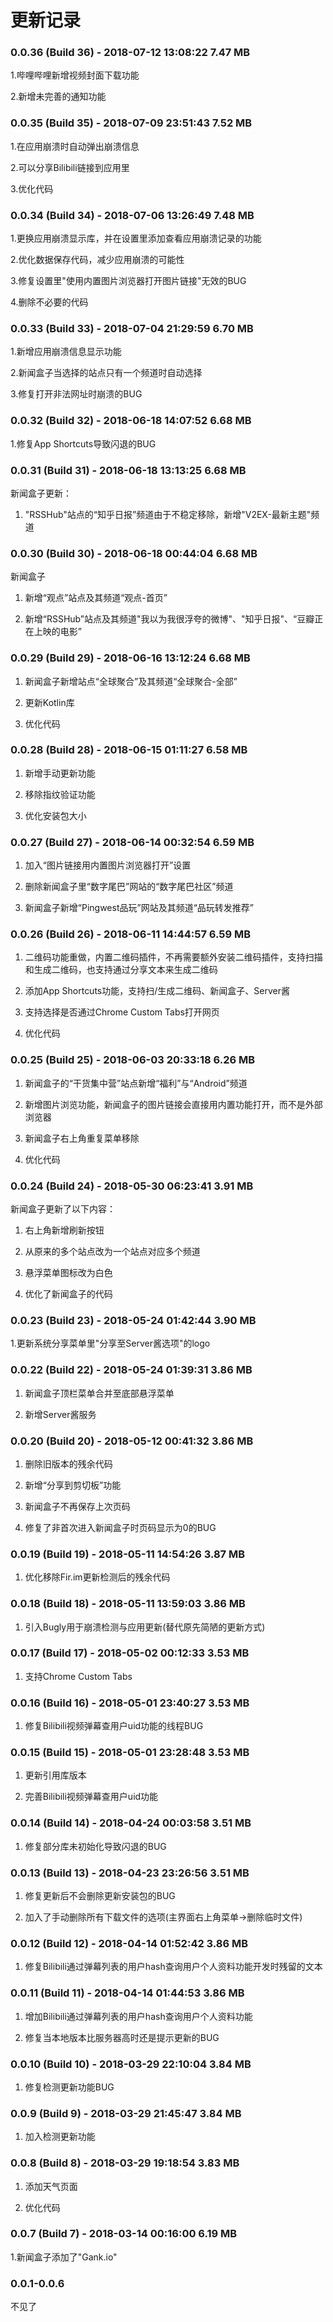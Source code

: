 # 更新记录

### 0.0.36 (Build 36) - 2018-07-12 13:08:22  7.47 MB

1.哔哩哔哩新增视频封面下载功能

2.新增未完善的通知功能

### 0.0.35 (Build 35) - 2018-07-09 23:51:43  7.52 MB

1.在应用崩溃时自动弹出崩溃信息

2.可以分享Bilibili链接到应用里

3.优化代码

  
### 0.0.34 (Build 34) - 2018-07-06 13:26:49  7.48 MB

1.更换应用崩溃显示库，并在设置里添加查看应用崩溃记录的功能

2.优化数据保存代码，减少应用崩溃的可能性

3.修复设置里"使用内置图片浏览器打开图片链接"无效的BUG

4.删除不必要的代码
  
### 0.0.33 (Build 33) - 2018-07-04 21:29:59 6.70 MB

1.新增应用崩溃信息显示功能

2.新闻盒子当选择的站点只有一个频道时自动选择

3.修复打开非法网址时崩溃的BUG

### 0.0.32 (Build 32) - 2018-06-18 14:07:52 6.68 MB

1.修复App Shortcuts导致闪退的BUG

### 0.0.31 (Build 31) - 2018-06-18 13:13:25 6.68 MB

新闻盒子更新：

1. "RSSHub"站点的“知乎日报”频道由于不稳定移除，新增"V2EX-最新主题"频道

### 0.0.30 (Build 30) - 2018-06-18 00:44:04 6.68 MB

新闻盒子

1. 新增“观点”站点及其频道“观点-首页”

2. 新增“RSSHub”站点及其频道"我以为我很浮夸的微博"、"知乎日报"、“豆瓣正在上映的电影”

### 0.0.29 (Build 29) - 2018-06-16 13:12:24 6.68 MB

1. 新闻盒子新增站点“全球聚合”及其频道“全球聚合-全部”

2. 更新Kotlin库

3. 优化代码

### 0.0.28 (Build 28) - 2018-06-15 01:11:27 6.58 MB

1. 新增手动更新功能

2. 移除指纹验证功能

3. 优化安装包大小

### 0.0.27 (Build 27) - 2018-06-14 00:32:54 6.59 MB

1. 加入“图片链接用内置图片浏览器打开”设置

2. 删除新闻盒子里“数字尾巴”网站的“数字尾巴社区”频道

3. 新闻盒子新增“Pingwest品玩”网站及其频道“品玩转发推荐”

### 0.0.26 (Build 26) - 2018-06-11 14:44:57 6.59 MB

1. 二维码功能重做，内置二维码插件，不再需要额外安装二维码插件，支持扫描和生成二维码，也支持通过分享文本来生成二维码

2. 添加App Shortcuts功能，支持扫/生成二维码、新闻盒子、Server酱

3. 支持选择是否通过Chrome Custom Tabs打开网页

4. 优化代码

### 0.0.25 (Build 25) - 2018-06-03 20:33:18 6.26 MB

1. 新闻盒子的“干货集中营”站点新增“福利”与“Android”频道

2. 新增图片浏览功能，新闻盒子的图片链接会直接用内置功能打开，而不是外部浏览器

3. 新闻盒子右上角重复菜单移除

4. 优化代码

### 0.0.24 (Build 24) - 2018-05-30 06:23:41 3.91 MB

新闻盒子更新了以下内容：

1. 右上角新增刷新按钮

2. 从原来的多个站点改为一个站点对应多个频道

3. 悬浮菜单图标改为白色

4. 优化了新闻盒子的代码

### 0.0.23 (Build 23) - 2018-05-24 01:42:44 3.90 MB

1.更新系统分享菜单里"分享至Server酱选项"的logo

### 0.0.22 (Build 22) - 2018-05-24 01:39:31 3.86 MB

1. 新闻盒子顶栏菜单合并至底部悬浮菜单

2. 新增Server酱服务

### 0.0.20 (Build 20) - 2018-05-12 00:41:32 3.86 MB

1. 删除旧版本的残余代码

2. 新增“分享到剪切板”功能

3. 新闻盒子不再保存上次页码

4. 修复了非首次进入新闻盒子时页码显示为0的BUG

### 0.0.19 (Build 19) - 2018-05-11 14:54:26 3.87 MB

1. 优化移除Fir.im更新检测后的残余代码

### 0.0.18 (Build 18) - 2018-05-11 13:59:03 3.86 MB

1. 引入Bugly用于崩溃检测与应用更新(替代原先简陋的更新方式)

### 0.0.17 (Build 17) - 2018-05-02 00:12:33 3.53 MB

1. 支持Chrome Custom Tabs

### 0.0.16 (Build 16) - 2018-05-01 23:40:27 3.53 MB

1. 修复Bilibili视频弹幕查用户uid功能的线程BUG

### 0.0.15 (Build 15) - 2018-05-01 23:28:48 3.53 MB

1. 更新引用库版本

2. 完善Bilibili视频弹幕查用户uid功能

### 0.0.14 (Build 14) - 2018-04-24 00:03:58 3.51 MB

1. 修复部分库未初始化导致闪退的BUG

### 0.0.13 (Build 13) - 2018-04-23 23:26:56 3.51 MB

1. 修复更新后不会删除更新安装包的BUG

2. 加入了手动删除所有下载文件的选项(主界面右上角菜单->删除临时文件)

### 0.0.12 (Build 12) - 2018-04-14 01:52:42 3.86 MB

1. 修复Bilibili通过弹幕列表的用户hash查询用户个人资料功能开发时残留的文本

### 0.0.11 (Build 11) - 2018-04-14 01:44:53 3.86 MB

1. 增加Bilibili通过弹幕列表的用户hash查询用户个人资料功能

2. 修复当本地版本比服务器高时还是提示更新的BUG

### 0.0.10 (Build 10) - 2018-03-29 22:10:04 3.84 MB

1. 修复检测更新功能BUG

### 0.0.9 (Build 9) - 2018-03-29 21:45:47 3.84 MB

1. 加入检测更新功能

### 0.0.8 (Build 8) - 2018-03-29 19:18:54 3.83 MB

1. 添加天气页面

2. 优化代码

### 0.0.7 (Build 7) - 2018-03-14 00:16:00  6.19 MB

1.新闻盒子添加了"Gank.io"

### 0.0.1-0.0.6

不见了
